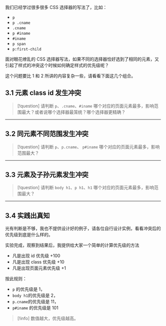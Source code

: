 我们已经学过很多很多 CSS 选择器的写法了，比如：

* `p`
* `p .cname`
* `.cname`
* `p #iname`
* `#iname`
* `p span`
* `p:first-child`

面对眼花缭乱的 CSS 选择器写法，如果不同的选择器恰好选到了相同的元素，又引起了样式的冲突这个时候如何确定样式的优先级呢？

这个问题要比 1 和 2 所讲的内容复杂一些，请看看下面这几个组合。

## 3.1 元素 class id 发生冲突
>[!question]
>  请判断 `p`、`.cname`、`#iname` 哪个对应的页面元素最多，影响范围最大？或者说哪个选择器最笼统？哪个选择器更精确？

___
## 3.2 同元素不同范围发生冲突
>[!question]
> 请判断 `p`、`p.cname`、 `p#iname` 哪个对应的页面元素最多，影响范围最大？

___
## 3.3 元素及子孙元素发生冲突
>[!question]
> 请判断 `body h1`、`p h1`、`h1` 哪个对应的页面元素最多，影响范围最大？

___
## 3.4 实践出真知

光有判断是不够，我也不提供设计好的例子，请各位自行设计实例，看看冲突后的优先级到底是什么样的。

实验完成，观察到结果后，我提供给大家一个简单的计算优先级的方法

* 凡是出现 id 优先级   +100
* 凡是出现 class 优先级 +10
* 凡是出现页面元素优先级  +1

按此规则：
* `p` 的优先级是 1，
* `body h1`的优先级是 2，
* `p.cname`的优先级是 11，
* `p#iname` 的优先级是 101

>[!info]
> 数值越大，优先级越高。